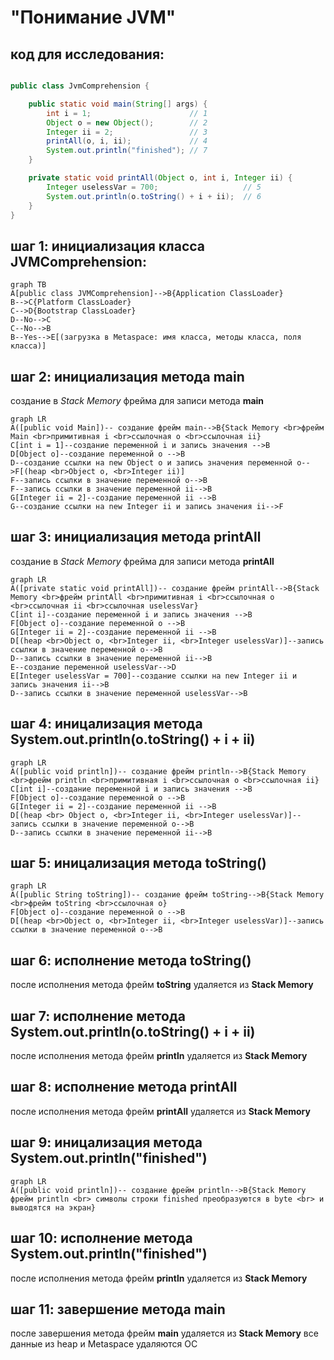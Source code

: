 # "Понимание JVM"
## код для исследования:
```java

public class JvmComprehension {

    public static void main(String[] args) {
        int i = 1;                      // 1
        Object o = new Object();        // 2
        Integer ii = 2;                 // 3
        printAll(o, i, ii);             // 4
        System.out.println("finished"); // 7
    }

    private static void printAll(Object o, int i, Integer ii) {
        Integer uselessVar = 700;                   // 5
        System.out.println(o.toString() + i + ii);  // 6
    }
}
```
## шаг 1: инициализация класса **JVMComprehension**:
```mermaid
graph TB
A[public class JVMComprehension]-->B{Application ClassLoader}
B-->C{Platform ClassLoader}
C-->D{Bootstrap ClassLoader}
D--No-->C
C--No-->B
B--Yes-->E[(загрузка в Metaspace: имя класса, методы класса, поля класса)]
```
## шаг 2: инициализация метода **main**
создание в *Stack Memory* фрейма для записи метода **main**
```mermaid
graph LR
A([public void Main])-- создание фрейм main-->B{Stack Memory <br>фрейм Main <br>примитивная i <br>ссылочная o <br>ссылочная ii}
C[int i = 1]--создание переменной i и запись значения -->B
D[Object o]--создание переменной о -->B
D--создание ссылки на new Object о и запись значения переменной о-->F[(heap <br>Object o, <br>Integer ii)]
F--запись ссылки в значение переменной о-->B
F--запись ссылки в значение переменной ii-->B
G[Integer ii = 2]--создание переменной ii -->B
G--создание ссылки на new Integer ii и запись значения ii-->F
```
## шаг 3: инициализация метода **printAll**
создание в *Stack Memory* фрейма для записи метода **printAll**
```mermaid
graph LR
A([private static void printAll])-- создание фрейм printAll-->B{Stack Memory <br>фрейм printAll <br>примитивная i <br>ссылочная o <br>ссылочная ii <br>ссылочная uselessVar}
C[int i]--создание переменной i и запись значения -->B
F[Object o]--создание переменной о -->B
G[Integer ii = 2]--создание переменной ii -->B
D[(heap <br>Object o, <br>Integer ii, <br>Integer uselessVar)]--запись ссылки в значение переменной о-->B
D--запись ссылки в значение переменной ii-->B
E--создание переменной uselessVar-->D
E[Integer uselessVar = 700]--создание ссылки на new Integer ii и запись значения ii-->B
D--запись ссылки в значение переменной uselessVar-->B
```
## шаг 4: иницализация метода **System.out.println(o.toString() + i + ii)**
```mermaid
graph LR
A([public void println])-- создание фрейм println-->B{Stack Memory <br>фрейм println <br>примитивная i <br>ссылочная o <br>ссылочная ii}
C[int i]--создание переменной i и запись значения -->B
F[Object o]--создание переменной о -->B
G[Integer ii = 2]--создание переменной ii -->B
D[(heap <br> Object o, <br>Integer ii, <br>Integer uselessVar)]--запись ссылки в значение переменной о-->B
D--запись ссылки в значение переменной ii-->B
```
## шаг 5: иницализация метода **toString()**
```mermaid
graph LR
A([public String toString])-- создание фрейм toString-->B{Stack Memory <br>фрейм toString <br>ссылочная o}
F[Object o]--создание переменной о -->B
D[(heap <br>Object o, <br>Integer ii, <br>Integer uselessVar)]--запись ссылки в значение переменной о-->B
```
## шаг 6: исполнение метода **toString()**
после исполнения метода фрейм **toString** удаляется из **Stack Memory**
## шаг 7: исполнение метода **System.out.println(o.toString() + i + ii)**
после исполнения метода фрейм **println** удаляется из **Stack Memory**
## шаг 8: исполнение метода **printAll**
после исполнения метода фрейм **printAll** удаляется из **Stack Memory**
## шаг 9: иницализация метода **System.out.println("finished")**
```mermaid
graph LR
A([public void println])-- создание фрейм println-->B{Stack Memory фрейм println <br> символы строки finished преобразуются в byte <br> и выводятся на экран}
```
## шаг 10: исполнение метода **System.out.println("finished")**
после исполнения метода фрейм **println** удаляется из **Stack Memory**
## шаг 11: завершение метода **main**
после завершения метода фрейм **main** удаляется из **Stack Memory**
все данные из heap и Metaspace удаляются ОС
